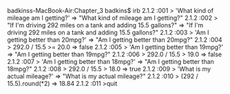 badkinss-MacBook-Air:Chapter_3 badkins$ irb
2.1.2 :001 > 'What kind of mileage am I getting?'
 => "What kind of mileage am I getting?"
2.1.2 :002 > "If I'm driving 292 miles on a tank and adding 15.5 gallons?"
 => "If I'm driving 292 miles on a tank and adding 15.5 gallons?"
2.1.2 :003 > 'Am I getting better than 20mpg?'
 => "Am I getting better than 20mpg?"
2.1.2 :004 > 292.0 / 15.5 >= 20.0
 => false
2.1.2 :005 > 'Am I getting better than 19mpg?'
 => "Am I getting better than 19mpg?"
2.1.2 :006 > 292.0 / 15.5 > 19.0
 => false
2.1.2 :007 > 'Am I getting better than 18mpg?'
 => "Am I getting better than 18mpg?"
2.1.2 :008 > 292.0 / 15.5 > 18.0
 => true
2.1.2 :009 > 'What is my actual mileage?'
 => "What is my actual mileage?"
2.1.2 :010 > (292 / 15.5).round(*2)
 => 18.84
2.1.2 :011 >quit
